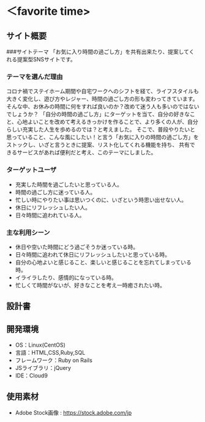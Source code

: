 # ＜favorite time>

## サイト概要
###サイトテーマ
「お気に入り時間の過ごし方」を共有出来たり、提案してくれる提案型SNSサイトです。

### テーマを選んだ理由
コロナ禍でステイホーム期間や自宅ワークへのシフトを経て、ライフスタイルも大きく変化し、遊び方やレジャー、時間の過ごし方の形も変わってきています。
そんな中、お休みの時間に何をすれば良いのか？改めて迷う人も多いのではないでしょうか？
「自分の時間の過ごし方」にターゲットを当て、自分の好きなこと、心地よいことを改めて考えるきっかけを作ることで、より多くの人が、自分らしい充実した人生を歩めるのでは？と考えました。
そこで、普段やりたいと思っていること、こんな風にしたい！と言う「お気に入りの時間の過ごし方」をストックし、いざと言うときに提案、リスト化してくれる機能を持ち、
共有できるサービスがあれば便利だと考え、このテーマにしました。

### ターゲットユーザ
- 充実した時間を過ごしたいと思っている人。
- 時間の過ごし方に迷っている人。
- 忙しい時にやりたい事は思いつくのに、いざという時思い出せない人。
- 休日にリフレッシュしたい人。
- 日々時間に追われている人。

### 主な利用シーン
- 休日や空いた時間にどう過ごそうか迷っている時。
- 日々時間に追われて休日にリフレッシュしたいと思っている時。
- 自分の心地よいと感じること、楽しいと感じることを忘れてしまっている時。
- イライラしたり、感情的になっている時。
- 忙しくて時間がないが、好きなことを考え一時癒されたい時。

## 設計書

## 開発環境
- OS：Linux(CentOS)
- 言語：HTML,CSS,Ruby,SQL
- フレームワーク：Ruby on Rails
- JSライブラリ：jQuery
- IDE：Cloud9

## 使用素材
- Adobe Stock画像 : https://stock.adobe.com/jp